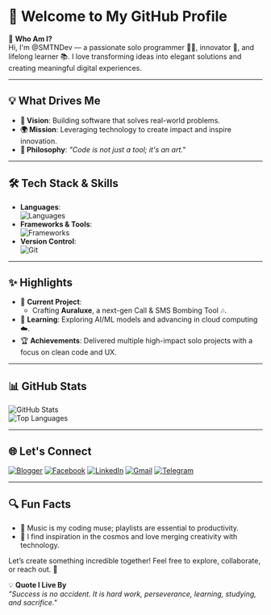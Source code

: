 # 👋 Welcome to My GitHub Profile  

🚀 **Who Am I?**  
Hi, I'm @SMTNDev — a passionate solo programmer 🧑‍💻, innovator 🌟, and lifelong learner 📚. I love transforming ideas into elegant solutions and creating meaningful digital experiences.  

---

## 💡 **What Drives Me**  
- **🎯 Vision**: Building software that solves real-world problems.  
- **🌍 Mission**: Leveraging technology to create impact and inspire innovation.  
- **📖 Philosophy**: *"Code is not just a tool; it's an art."*  

---

## 🛠️ **Tech Stack & Skills**  
- **Languages**:  
  ![Languages](https://skillicons.dev/icons?i=js,python,cpp,java&theme=dark)  
- **Frameworks & Tools**:  
  ![Frameworks](https://skillicons.dev/icons?i=react,nodejs,express,docker&theme=dark)  
- **Version Control**:  
  ![Git](https://skillicons.dev/icons?i=git,github&theme=dark)  

---

## ✨ **Highlights**  
- 🔨 **Current Project**:  
  - Crafting **Auraluxe**, a next-gen Call & SMS Bombing Tool 🎶.  
- 🌱 **Learning**: Exploring AI/ML models and advancing in cloud computing ☁️.  
- 🏆 **Achievements**: Delivered multiple high-impact solo projects with a focus on clean code and UX.  

---

## 📊 **GitHub Stats**  
![GitHub Stats](https://github-readme-stats.vercel.app/api?username=SMTNDev&show_icons=true&theme=highcontrast)  
![Top Languages](https://github-readme-stats.vercel.app/api/top-langs/?username=SMTNDev&layout=compact&theme=highcontrast)  

---

## 🌐 **Let's Connect**  
[![Blogger](https://img.shields.io/badge/Blogger-%23FF5722.svg?style=for-the-badge&logo=Blogger&logoColor=white)](https://smtndev.blogspot.com)  [![Facebook](https://img.shields.io/badge/Facebook-%231877F2.svg?style=for-the-badge&logo=Facebook&logoColor=white)](https://www.facebook.com/profile.php?id=61569627031891&mibextid=ZbWKwL)
[![LinkedIn](https://img.shields.io/badge/linkedin-%230077B5.svg?style=for-the-badge&logo=linkedin&logoColor=white)](https://in.linkedin.com/in/sumit-santra-6a026a33b)  [![Gmail](https://img.shields.io/badge/Gmail-%23D14836.svg?style=for-the-badge&logo=Gmail&logoColor=white)](sumitran.info@gmail.com)  [![Telegram](https://img.shields.io/badge/Telegram-2CA5E0?style=for-the-badge&logo=telegram&logoColor=white)](https://t.me/+Izlxpfzi2vM3NDhl)

---

## 🔍 **Fun Facts**  
- 🎵 Music is my coding muse; playlists are essential to productivity.  
- 🌌 I find inspiration in the cosmos and love merging creativity with technology.  

Let’s create something incredible together! Feel free to explore, collaborate, or reach out. 🚀

💡 **Quote I Live By**  
*"Success is no accident. It is hard work, perseverance, learning, studying, and sacrifice."*
